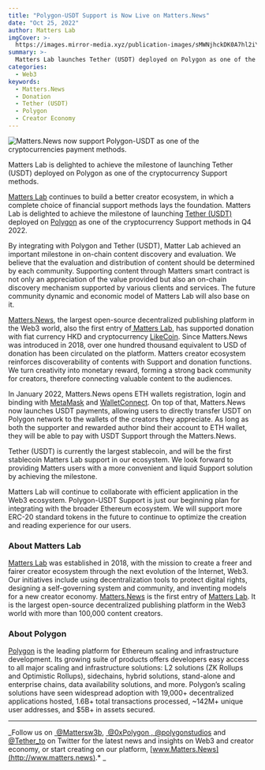 ```yaml
---
title: "Polygon-USDT Support is Now Live on Matters.News"
date: "Oct 25, 2022"
author: Matters Lab
imgCover: >-
  https://images.mirror-media.xyz/publication-images/sMWNjhckDK0A7hl2iYHNq.jpg?height=2814&width=5001
summary: >-
  Matters Lab launches Tether (USDT) deployed on Polygon as one of the cryptocurrency Support methods.
categories:
  - Web3
keywords:
  - Matters.News
  - Donation
  - Tether (USDT)
  - Polygon 
  - Creator Economy
---
```


![Matters.News now support Polygon-USDT as one of the cryptocurrencies payment methods.](https://mirror-media.imgix.net/publication-images/2PavWqvCQLIYHl4uhFf9n.jpeg?height=2501&width=5001&h=2501&w=5001&auto=compress)

<figcaption> Matters Lab is delighted to achieve the milestone of launching Tether (USDT) deployed on Polygon as one of the cryptocurrency Support methods.</figcaption>

[Matters Lab](https://matters-lab.io) continues to build a better creator ecosystem, in which a complete choice of financial support methods lays the foundation. Matters Lab is delighted to achieve the milestone of launching [Tether (USDT)](https://tether.to/) deployed on [Polygon](https://polygon.technology/) as one of the cryptocurrency Support methods in Q4 2022.

By integrating with Polygon and Tether (USDT), Matter Lab achieved an important milestone in on-chain content discovery and evaluation. We believe that the evaluation and distribution of content should be determined by each community. Supporting content through Matters smart contract is not only an appreciation of the value provided but also an on-chain discovery mechanism supported by various clients and services. The future community dynamic and economic model of Matters Lab will also base on it.

[Matters.News](https://matters.news), the largest open-source decentralized publishing platform in the Web3 world, also the first entry of[ Matters Lab](https://matters-lab.io/), has supported donation with fiat currency HKD and cryptocurrency [LikeCoin](https://about.like.co/). Since Matters.News was introduced in 2018, over one hundred thousand equivalent to USD of donation has been circulated on the platform. Matters creator ecosystem reinforces discoverability of contents with Support and donation functions. We turn creativity into monetary reward, forming a strong back community for creators, therefore connecting valuable content to the audiences.

In January 2022, Matters.News opens ETH wallets registration, login and binding with [MetaMask](https://metamask.io/) and [WalletConnect](https://walletconnect.com/). On top of that, Matters.News now launches USDT payments, allowing users to directly transfer USDT on Polygon network to the wallets of the creators they appreciate. As long as both the supporter and rewarded author bind their account to ETH wallet, they will be able to pay with USDT Support through the Matters.News.

Tether (USDT) is currently the largest stablecoin, and will be the first stablecoin Matters Lab support in our ecosystem. We look forward to providing Matters users with a more convenient and liquid Support solution by achieving the milestone.

Matters Lab will continue to collaborate with efficient application in the Web3 ecosystem. Polygon-USDT Support is just our beginning plan for integrating with the broader Ethereum ecosystem. We will support more ERC-20 standard tokens in the future to continue to optimize the creation and reading experience for our users.

### About Matters Lab

[Matters Lab](https://matters-lab.io/) was established in 2018, with the mission to create a freer and fairer creator ecosystem through the next evolution of the Internet, Web3. Our initiatives include using decentralization tools to protect digital rights, designing a self-governing system and community, and inventing models for a new creator economy. [Matters.News](https://matterslab.medium.com/how-matters-news-542c437c7d99) is the first entry of [Matters Lab](https://matters-lab.io/). It is the largest open-source decentralized publishing platform in the Web3 world with more than 100,000 content creators.

### About Polygon

[Polygon](https://polygon.technology) is the leading platform for Ethereum scaling and infrastructure development. Its growing suite of products offers developers easy access to all major scaling and infrastructure solutions: L2 solutions (ZK Rollups and Optimistic Rollups), sidechains, hybrid solutions, stand-alone and enterprise chains, data availability solutions, and more. Polygon’s scaling solutions have seen widespread adoption with 19,000+ decentralized applications hosted, 1.6B+ total transactions processed, \~142M+ unique user addresses, and $5B+ in assets secured.

---

_Follow us on [ @Mattersw3b](https://twitter.com/mattersw3b), [ @0xPolygon](https://twitter.com/0xPolygon?ref_src=twsrc%5Egoogle%7Ctwcamp%5Eserp%7Ctwgr%5Eauthor)[ , @polygonstudios](https://twitter.com/polygonstudios) and [@Tether_to](https://twitter.com/Tether_to) on Twitter for the latest news and insights on Web3 and creator economy, or start creating on our platform, [www.Matters.News](http://www.matters.news).* _
